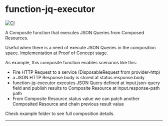 # function-jq-executor
[![CI](https://github.com/crossplane/function-template-go/actions/workflows/ci.yml/badge.svg)](https://github.com/crossplane/function-template-go/actions/workflows/ci.yml)

A Composite function that executes JSON Queries from Composed Resources. 

Useful when there is a need of execute JSON Queries in the composition space. Implementation at Proof of Concept stage.

As example, this composite function enables scenarios like this:
- Fire HTTP Request to a service (DisposableRequest from provider-http)
- a JSON HTTP Response body is stored at status.response.body
- function-jq-executor executes JSON Query defined at input.json-query field and publish results to Composite Resource at input.response-path path
- From Composite Resource status value we can patch another Composited Resource and chain previous result value

Check example folder to see full composition details.

[functions]: https://docs.crossplane.io/latest/concepts/composition-functions
[go]: https://go.dev
[function guide]: https://docs.crossplane.io/knowledge-base/guides/write-a-composition-function-in-go
[package docs]: https://pkg.go.dev/github.com/crossplane/function-sdk-go
[docker]: https://www.docker.com
[cli]: https://docs.crossplane.io/latest/cli

---
